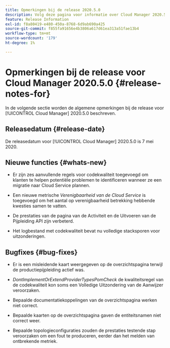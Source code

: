 ```yaml
---
title: Opmerkingen bij de release 2020.5.0
description: Volg deze pagina voor informatie over Cloud Manager 2020.5.0
feature: Release Information
exl-id: f8a80419-e480-450a-8768-6d9ab690a425
source-git-commit: f855fa91656e4b3806a617d61ea313a51fae13b4
workflow-type: tm+mt
source-wordcount: '179'
ht-degree: 1%

---
```


# Opmerkingen bij de release voor Cloud Manager 2020.5.0 {#release-notes-for}

In de volgende sectie worden de algemene opmerkingen bij de release voor [!UICONTROL Cloud Manager] 2020.5.0 beschreven.

## Releasedatum {#release-date}

De releasedatum voor [!UICONTROL Cloud Manager] 2020.5.0 is 7 mei 2020.

## Nieuwe functies {#whats-new}

* Er zijn zes aanvullende regels voor codekwaliteit toegevoegd om klanten te helpen potentiële problemen te identificeren wanneer ze een migratie naar Cloud Service plannen.

* Een nieuwe metrische *Verenigbaarheid van de Cloud Service* is toegevoegd om het aantal op verenigbaarheid betrekking hebbende kwesties samen te vatten.

* De prestaties van de pagina van de Activiteit en de Uitvoeren van de Pijpleiding API zijn verbeterd.

* Het logbestand met codekwaliteit bevat nu volledige stacksporen voor uitzonderingen.

## Bugfixes {#bug-fixes}

* Er is een misleidende kaart weergegeven op de overzichtspagina terwijl de productiepijpleiding actief was.

* *DontImplementOrExtendProviderTypesPomCheck* de kwaliteitsregel van de codekwaliteit kon soms een Volledige Uitzondering van de Aanwijzer veroorzaken.

* Bepaalde documentatiekoppelingen van de overzichtspagina werken niet correct.

* Bepaalde kaarten op de overzichtspagina gaven de entiteitsnamen niet correct weer.

* Bepaalde topologieconfiguraties zouden de prestaties testende stap veroorzaken om een fout te produceren, eerder dan het melden van ontbrekende metriek.
